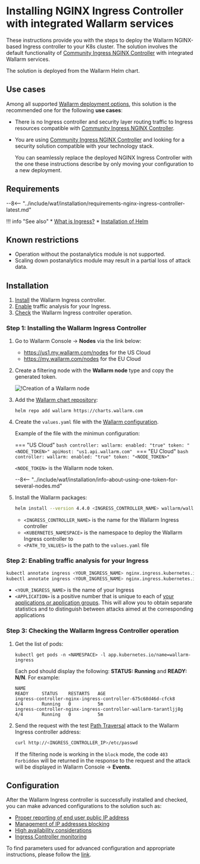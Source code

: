 [ip-list-docs]:                     ../user-guides/ip-lists/overview.md
[deployment-platform-docs]:         supported-platforms.md

# Installing NGINX Ingress Controller with integrated Wallarm services

These instructions provide you with the steps to deploy the Wallarm NGINX-based Ingress controller to your K8s cluster. The solution involves the default functionality of [Community Ingress NGINX Controller](https://github.com/kubernetes/ingress-nginx) with integrated Wallarm services.

The solution is deployed from the Wallarm Helm chart.

## Use cases

Among all supported [Wallarm deployment options](supported-platforms.md), this solution is the recommended one for the following **use cases**:

* There is no Ingress controller and security layer routing traffic to Ingress resources compatible with [Community Ingress NGINX Controller](https://github.com/kubernetes/ingress-nginx).
* You are using [Community Ingress NGINX Controller](https://github.com/kubernetes/ingress-nginx) and looking for a security solution compatible with your technology stack.

    You can seamlessly replace the deployed NGINX Ingress Controller with the one these instructions describe by only moving your configuration to a new deployment.

## Requirements

--8<-- "../include/waf/installation/requirements-nginx-ingress-controller-latest.md"

!!! info "See also"
    * [What is Ingress?](https://kubernetes.io/docs/concepts/services-networking/ingress/)
    * [Installation of Helm](https://helm.sh/docs/intro/install/)

## Known restrictions

* Operation without the postanalytics module is not supported. 
* Scaling down postanalytics module may result in a partial loss of attack data.

## Installation

1. [Install](#step-1-installing-the-wallarm-ingress-controller) the Wallarm Ingress controller.
2. [Enable](#step-2-enabling-traffic-analysis-for-your-ingress) traffic analysis for your Ingress.
3. [Check](#step-3-checking-the-wallarm-ingress-controller-operation) the Wallarm Ingress controller operation. 

### Step 1: Installing the Wallarm Ingress Controller

1. Go to Wallarm Console → **Nodes** via the link below:
    * https://us1.my.wallarm.com/nodes for the US Cloud
    * https://my.wallarm.com/nodes for the EU Cloud
2. Create a filtering node with the **Wallarm node** type and copy the generated token.
    
    ![!Creation of a Wallarm node](../images/user-guides/nodes/create-wallarm-node-name-specified.png)
3. Add the [Wallarm chart repository](https://charts.wallarm.com/):
    ```
    helm repo add wallarm https://charts.wallarm.com
    ```
4. Create the `values.yaml` file with the [Wallarm configuration](configure-kubernetes-en.md).

    Example of the file with the minimun configuration:

    === "US Cloud"
        ```bash
        controller:
          wallarm:
            enabled: "true"
            token: "<NODE_TOKEN>"
            apiHost: "us1.api.wallarm.com"
        ```
    === "EU Cloud"
        ```bash
        controller:
          wallarm:
            enabled: "true"
            token: "<NODE_TOKEN>"
        ```    
    
    `<NODE_TOKEN>` is the Wallarm node token.

    --8<-- "../include/waf/installation/info-about-using-one-token-for-several-nodes.md"
5. Install the Wallarm packages:

    ``` bash
    helm install --version 4.4.0 <INGRESS_CONTROLLER_NAME> wallarm/wallarm-ingress -n <KUBERNETES_NAMESPACE> -f <PATH_TO_VALUES>
    ```

    * `<INGRESS_CONTROLLER_NAME>` is the name for the Wallarm Ingress controller
    * `<KUBERNETES_NAMESPACE>` is the namespace to deploy the Wallarm Ingress controller to
    * `<PATH_TO_VALUES>` is the path to the `values.yaml` file

### Step 2: Enabling traffic analysis for your Ingress

``` bash
kubectl annotate ingress <YOUR_INGRESS_NAME> nginx.ingress.kubernetes.io/wallarm-mode=monitoring
kubectl annotate ingress <YOUR_INGRESS_NAME> nginx.ingress.kubernetes.io/wallarm-application=<APPLICATION>
```
* `<YOUR_INGRESS_NAME>` is the name of your Ingress
* `<APPLICATION>` is a positive number that is unique to each of [your applications or application groups](../user-guides/settings/applications.md). This will allow you to obtain separate statistics and to distinguish between attacks aimed at the corresponding applications

### Step 3: Checking the Wallarm Ingress Controller operation

1. Get the list of pods:
    ```
    kubectl get pods -n <NAMESPACE> -l app.kubernetes.io/name=wallarm-ingress
    ```

    Each pod should display the following: **STATUS: Running** and **READY: N/N**. For example:

    ```
    NAME                                                              READY     STATUS    RESTARTS   AGE
    ingress-controller-nginx-ingress-controller-675c68d46d-cfck8      4/4       Running   0          5m
    ingress-controller-nginx-ingress-controller-wallarm-tarantljj8g   4/4       Running   0          5m
    ```
2. Send the request with the test [Path Traversal](../attacks-vulns-list.md#path-traversal) attack to the Wallarm Ingress controller address:

    ```bash
    curl http://<INGRESS_CONTROLLER_IP>/etc/passwd
    ```

    If the filtering node is working in the `block` mode, the code `403 Forbidden` will be returned in the response to the request and the attack will be displayed in Wallarm Console → **Events**.

## Configuration

After the Wallarm Ingress controller is successfully installed and checked, you can make advanced configurations to the solution such as:

* [Proper reporting of end user public IP address](configuration-guides/wallarm-ingress-controller/best-practices/report-public-user-ip.md)
* [Management of IP addresses blocking](../user-guides/ip-lists/overview.md)
* [High availability considerations](configuration-guides/wallarm-ingress-controller/best-practices/high-availability-considerations.md)
* [Ingress Controller monitoring](configuration-guides/wallarm-ingress-controller/best-practices/ingress-controller-monitoring.md)

To find parameters used for advanced configuration and appropriate instructions, please follow the [link](configure-kubernetes-en.md).
